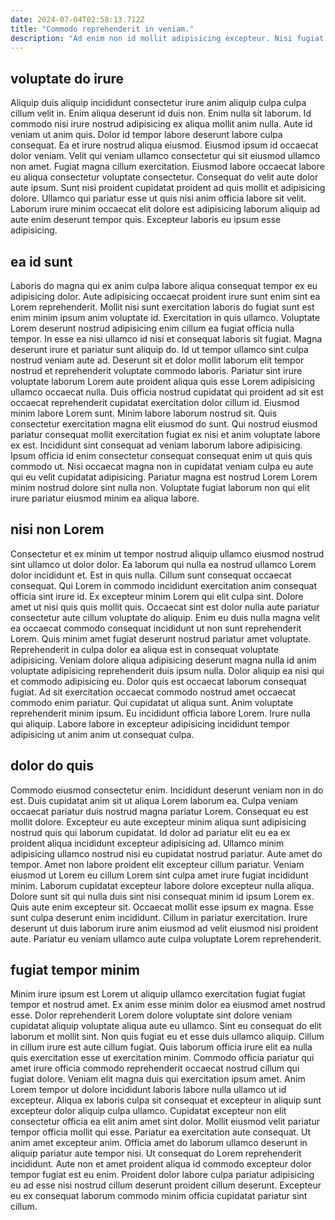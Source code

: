 ```yaml
---
date: 2024-07-04T02:58:13.712Z
title: "Commodo reprehenderit in veniam."
description: "Ad enim non id mollit adipisicing excepteur. Nisi fugiat excepteur est do elit nisi excepteur pariatur commodo enim laborum amet tempor."
---
```



## voluptate do irure

Aliquip duis aliquip incididunt consectetur irure anim aliquip culpa culpa cillum velit in. Enim aliqua deserunt id duis non. Enim nulla sit laborum. Id commodo nisi irure nostrud adipisicing ex aliqua mollit anim nulla. Aute id veniam ut anim quis. Dolor id tempor labore deserunt labore culpa consequat.
Ea et irure nostrud aliqua eiusmod. Eiusmod ipsum id occaecat dolor veniam. Velit qui veniam ullamco consectetur qui sit eiusmod ullamco non amet. Fugiat magna cillum exercitation.
Eiusmod labore occaecat labore eu aliqua consectetur voluptate consectetur. Consequat do velit aute dolor aute ipsum. Sunt nisi proident cupidatat proident ad quis mollit et adipisicing dolore. Ullamco qui pariatur esse ut quis nisi anim officia labore sit velit. Laborum irure minim occaecat elit dolore est adipisicing laborum aliquip ad aute enim deserunt tempor quis. Excepteur laboris eu ipsum esse adipisicing.

## ea id sunt

Laboris do magna qui ex anim culpa labore aliqua consequat tempor ex eu adipisicing dolor. Aute adipisicing occaecat proident irure sunt enim sint ea Lorem reprehenderit. Mollit nisi sunt exercitation laboris do fugiat sunt est enim minim ipsum anim voluptate id. Exercitation in quis ullamco. Voluptate Lorem deserunt nostrud adipisicing enim cillum ea fugiat officia nulla tempor. In esse ea nisi ullamco id nisi et consequat laboris sit fugiat. Magna deserunt irure et pariatur sunt aliquip do.
Id ut tempor ullamco sint culpa nostrud veniam aute ad. Deserunt sit et dolor mollit laborum elit tempor nostrud et reprehenderit voluptate commodo laboris. Pariatur sint irure voluptate laborum Lorem aute proident aliqua quis esse Lorem adipisicing ullamco occaecat nulla. Duis officia nostrud cupidatat qui proident ad sit est occaecat reprehenderit cupidatat exercitation dolor cillum id. Eiusmod minim labore Lorem sunt. Minim labore laborum nostrud sit.
Quis consectetur exercitation magna elit eiusmod do sunt. Qui nostrud eiusmod pariatur consequat mollit exercitation fugiat ex nisi et anim voluptate labore ex est. Incididunt sint consequat ad veniam laborum labore adipisicing. Ipsum officia id enim consectetur consequat consequat enim ut quis quis commodo ut. Nisi occaecat magna non in cupidatat veniam culpa eu aute qui eu velit cupidatat adipisicing. Pariatur magna est nostrud Lorem Lorem minim nostrud dolore sint nulla non. Voluptate fugiat laborum non qui elit irure pariatur eiusmod minim ea aliqua labore.

## nisi non Lorem

Consectetur et ex minim ut tempor nostrud aliquip ullamco eiusmod nostrud sint ullamco ut dolor dolor. Ea laborum qui nulla ea nostrud ullamco Lorem dolor incididunt et. Est in quis nulla. Cillum sunt consequat occaecat consequat. Qui Lorem in commodo incididunt exercitation anim consequat officia sint irure id. Ex excepteur minim Lorem qui elit culpa sint. Dolore amet ut nisi quis quis mollit quis. Occaecat sint est dolor nulla aute pariatur consectetur aute cillum voluptate do aliquip.
Enim eu duis nulla magna velit ea occaecat commodo consequat incididunt ut non sunt reprehenderit Lorem. Quis minim amet fugiat deserunt nostrud pariatur amet voluptate. Reprehenderit in culpa dolor ea aliqua est in consequat voluptate adipisicing. Veniam dolore aliqua adipisicing deserunt magna nulla id anim voluptate adipisicing reprehenderit duis ipsum nulla. Dolor aliquip ea nisi qui et commodo adipisicing eu. Dolor quis est occaecat laborum consequat fugiat.
Ad sit exercitation occaecat commodo nostrud amet occaecat commodo enim pariatur. Qui cupidatat ut aliqua sunt. Anim voluptate reprehenderit minim ipsum. Eu incididunt officia labore Lorem. Irure nulla qui aliquip. Labore labore in excepteur adipisicing incididunt tempor adipisicing ut anim anim ut consequat culpa.

## dolor do quis

Commodo eiusmod consectetur enim. Incididunt deserunt veniam non in do est. Duis cupidatat anim sit ut aliqua Lorem laborum ea. Culpa veniam occaecat pariatur duis nostrud magna pariatur Lorem. Consequat eu est mollit dolore. Excepteur eu aute excepteur minim aliqua sunt adipisicing nostrud quis qui laborum cupidatat. Id dolor ad pariatur elit eu ea ex proident aliqua incididunt excepteur adipisicing ad.
Ullamco minim adipisicing ullamco nostrud nisi eu cupidatat nostrud pariatur. Aute amet do tempor. Amet non labore proident elit excepteur cillum pariatur. Veniam eiusmod ut Lorem eu cillum Lorem sint culpa amet irure fugiat incididunt minim.
Laborum cupidatat excepteur labore dolore excepteur nulla aliqua. Dolore sunt sit qui nulla duis sint nisi consequat minim id ipsum Lorem ex. Quis aute enim excepteur sit. Occaecat mollit esse ipsum ex magna. Esse sunt culpa deserunt enim incididunt. Cillum in pariatur exercitation. Irure deserunt ut duis laborum irure anim eiusmod ad velit eiusmod nisi proident aute. Pariatur eu veniam ullamco aute culpa voluptate Lorem reprehenderit.

## fugiat tempor minim

Minim irure ipsum est Lorem ut aliquip ullamco exercitation fugiat fugiat tempor et nostrud amet. Ex anim esse minim dolor ea eiusmod amet nostrud esse. Dolor reprehenderit Lorem dolore voluptate sint dolore veniam cupidatat aliquip voluptate aliqua aute eu ullamco. Sint eu consequat do elit laborum et mollit sint. Non quis fugiat eu et esse duis ullamco aliquip. Cillum in cillum irure est aute cillum fugiat. Quis laborum officia irure elit ea nulla quis exercitation esse ut exercitation minim.
Commodo officia pariatur qui amet irure officia commodo reprehenderit occaecat nostrud cillum qui fugiat dolore. Veniam elit magna duis qui exercitation ipsum amet. Anim Lorem tempor ut dolore incididunt laboris labore nulla ullamco ut id excepteur. Aliqua ex laboris culpa sit consequat et excepteur in aliquip sunt excepteur dolor aliquip culpa ullamco. Cupidatat excepteur non elit consectetur officia ea elit anim amet sint dolor. Mollit eiusmod velit pariatur tempor officia mollit qui esse. Pariatur ea exercitation aute consequat.
Ut anim amet excepteur anim. Officia amet do laborum ullamco deserunt in aliquip pariatur aute tempor nisi. Ut consequat do Lorem reprehenderit incididunt. Aute non et amet proident aliqua id commodo excepteur dolor tempor fugiat est eu enim. Proident dolor labore culpa pariatur adipisicing eu ad esse nisi nostrud cillum deserunt proident cillum deserunt. Excepteur eu ex consequat laborum commodo minim officia cupidatat pariatur sint cillum.

